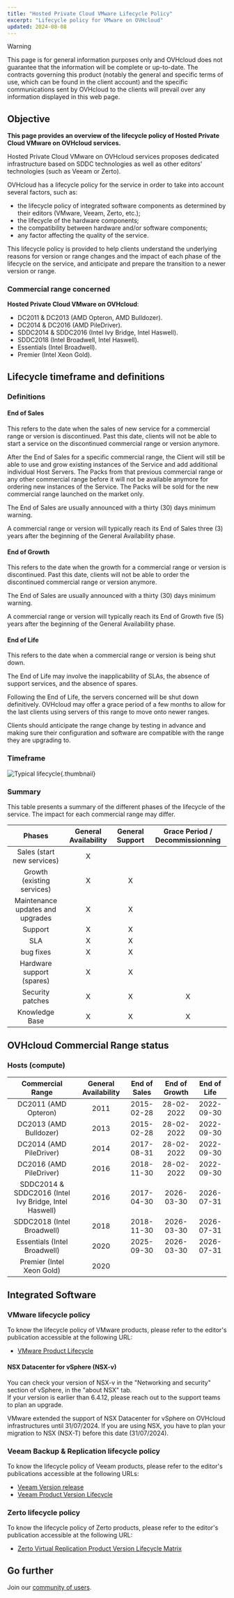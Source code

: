 ```yaml
---
title: "Hosted Private Cloud VMware Lifecycle Policy"
excerpt: "Lifecycle policy for VMware on OVHcloud"
updated: 2024-08-08
---
```


> [!warning]
>
> This page is for general information purposes only and OVHcloud does not guarantee that the information will be complete or up-to-date. The contracts governing this product (notably the general and specific terms of use, which can be found in the client account) and the specific communications sent by OVHcloud to the clients will prevail over any information displayed in this web page.
>

## Objective

**This page provides an overview of the lifecycle policy of Hosted Private Cloud VMware on OVHcloud services.**

Hosted Private Cloud VMware on OVHcloud services proposes dedicated infrastructure based on SDDC technologies as well as other editors' technologies (such as Veeam or Zerto).

OVHcloud has a lifecycle policy for the service in order to take into account several factors, such as:

* the lifecycle policy of integrated software components as determined by their editors (VMware, Veeam, Zerto, etc.);
* the lifecycle of the hardware components;
* the compatibility between hardware and/or software components;
* any factor affecting the quality of the service.

This lifecycle policy is provided to help clients understand the underlying reasons for version or range changes and the impact of each phase of the lifecycle on the service, and anticipate and prepare the transition to a newer version or range.

### Commercial range concerned

**Hosted Private Cloud VMware on OVHcloud**:

- DC2011 & DC2013 (AMD Opteron, AMD Bulldozer).
- DC2014 & DC2016 (AMD PileDriver).
- SDDC2014 & SDDC2016 (Intel Ivy Bridge, Intel Haswell).
- SDDC2018 (Intel Broadwell, Intel Haswell).
- Essentials (Intel Broadwell).
- Premier (Intel Xeon Gold).

## Lifecycle timeframe and definitions

### Definitions

#### End of Sales

This refers to the date when the sales of new service for a commercial range or version is discontinued. Past this date, clients will not be able to start a service on the discontinued commercial range or version anymore.

After the End of Sales for a specific commercial range, the Client will still be able to use and grow existing instances of the Service and add additional individual Host Servers. The Packs from that previous commercial range or any other commercial range before it will not be available anymore for ordering new instances of the Service. The Packs will be sold for the new commercial range launched on the market only.

The End of Sales are usually announced with a thirty (30) days minimum warning.

A commercial range or version will typically reach its End of Sales three (3) years after the beginning of the General Availability phase.

#### End of Growth

This refers to the date when the growth for a commercial range or version is discontinued. Past this date, clients will not be able to order the discontinued commercial range or version anymore.

The End of Sales are usually announced with a thirty (30) days minimum warning.

A commercial range or version will typically reach its End of Growth five (5) years after the beginning of the General Availability phase.

#### End of Life

This refers to the date when a commercial range or version is being shut down.

The End of Life may involve the inapplicability of SLAs, the absence of support services, and the absence of spares.

Following the End of Life, the servers concerned will be shut down definitively. OVHcloud may offer a grace period of a few months to allow for the last clients using servers of this range to move onto newer ranges.

Clients should anticipate the range change by testing in advance and making sure their configuration and software are compatible with the range they are upgrading to.

### Timeframe

![Typical lifecycle](images/01_lifecycle_pcc.png){.thumbnail}

### Summary

This table presents a summary of the different phases of the lifecycle of the service. The impact for each commercial range may differ.

|              Phases              | General Availability | General Support | Grace Period / Decommissionning |
|:--------------------------------:|:--------------------:|:---------------:|:-------------------------------:|
|    Sales (start new services)    |          X           |                 |                                 |
|    Growth (existing services)    |          X           |        X        |                                 |
| Maintenance updates and upgrades |          X           |        X        |                                 |
|             Support              |          X           |        X        |                                 |
|               SLA                |          X           |        X        |                                 |
|            bug fixes             |          X           |        X        |                                 |
|    Hardware support (spares)     |          X           |        X        |                                 |
|         Security patches         |          X           |        X        |                X                |
|          Knowledge Base          |          X           |        X        |                X                |

## OVHcloud Commercial Range status

### Hosts (compute)

|                   Commercial Range                    | General Availability | End of Sales | End of Growth | End of Life |
|:-----------------------------------------------------:|:----------------------:|:------------:|:-------------:|:-----------:|
|                 DC2011 (AMD Opteron)                  |          2011          |  2015-02-28  |  28-02-2022   | 2022-09-30  |
|                DC2013 (AMD Bulldozer)                 |          2013          |  2015-02-28  |  28-02-2022   | 2022-09-30  |
|                DC2014 (AMD PileDriver)                |          2014          |  2017-08-31  |  28-02-2022   | 2022-09-30  |
|                DC2016 (AMD PileDriver)                |          2016          |  2018-11-30  |  28-02-2022   | 2022-09-30  |
| SDDC2014 & SDDC2016 (Intel Ivy Bridge, Intel Haswell) |          2016          |  2017-04-30  |  2026-03-30   | 2026-07-31  |
|              SDDC2018 (Intel Broadwell)               |          2018          |  2018-11-30  |  2026-03-30   | 2026-07-31  |
|             Essentials (Intel Broadwell)              |          2020          |  2025-09-30  |  2026-03-30   | 2026-07-31  |
|               Premier (Intel Xeon Gold)               |          2020          |              |               |             |

## Integrated Software

### VMware lifecycle policy

To know the lifecycle policy of VMware products, please refer to the editor's publication accessible at the following URL:

- [VMware Product Lifecycle](https://lifecycle.vmware.com/#/)

#### NSX Datacenter for vSphere (NSX-v)

You can check your version of NSX-v in the "Networking and security" section of vSphere, in the "about NSX" tab.<br>
If your version is earlier than 6.4.12, please reach out to the support teams to plan an upgrade.

VMware extended the support of NSX Datacenter for vSphere on OVHcloud infrastructures until 31/07/2024. If you are using NSX, you have to plan your migration to NSX (NSX-T) before this date (31/07/2024).

### Veeam Backup & Replication lifecycle policy

To know the lifecycle policy of Veeam products, please refer to the editor's publications accessible at the following URLs:

- [Veeam Version release](https://www.veeam.com/releasestatus_rn.pdf)
- [Veeam Product Version Lifecycle](https://www.veeam.com/product-lifecycle.html)

### Zerto lifecycle policy

To know the lifecycle policy of Zerto products, please refer to the editor's publication accessible at the following URL:

- [Zerto Virtual Replication Product Version Lifecycle Matrix](https://help.zerto.com/bundle/Lifecycle.Matrix.HTML/page/Content/Lifecycle_Matrix/Lifecycle_Matrix.htm#zerto_virtual_replication_product_version_lifecycle_matrix_r_893035264_1010900)

## Go further

Join our [community of users](/links/community).
